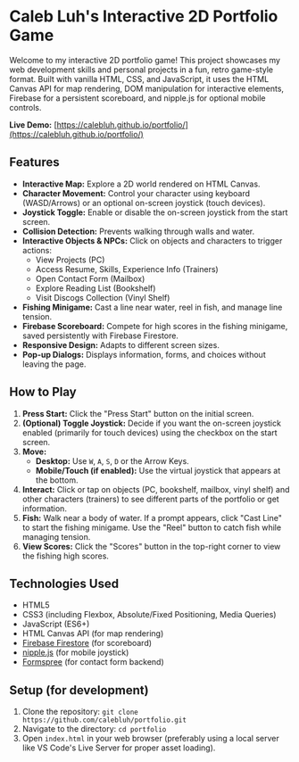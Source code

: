 # Caleb Luh's Interactive 2D Portfolio Game

Welcome to my interactive 2D portfolio game! This project showcases my web development skills and personal projects in a fun, retro game-style format. Built with vanilla HTML, CSS, and JavaScript, it uses the HTML Canvas API for map rendering, DOM manipulation for interactive elements, Firebase for a persistent scoreboard, and nipple.js for optional mobile controls.

**Live Demo:** [https://calebluh.github.io/portfolio/](https://calebluh.github.io/portfolio/)

## Features

* **Interactive Map:** Explore a 2D world rendered on HTML Canvas.
* **Character Movement:** Control your character using keyboard (WASD/Arrows) or an optional on-screen joystick (touch devices).
* **Joystick Toggle:** Enable or disable the on-screen joystick from the start screen.
* **Collision Detection:** Prevents walking through walls and water.
* **Interactive Objects & NPCs:** Click on objects and characters to trigger actions:
    * View Projects (PC)
    * Access Resume, Skills, Experience Info (Trainers)
    * Open Contact Form (Mailbox)
    * Explore Reading List (Bookshelf)
    * Visit Discogs Collection (Vinyl Shelf)
* **Fishing Minigame:** Cast a line near water, reel in fish, and manage line tension.
* **Firebase Scoreboard:** Compete for high scores in the fishing minigame, saved persistently with Firebase Firestore.
* **Responsive Design:** Adapts to different screen sizes.
* **Pop-up Dialogs:** Displays information, forms, and choices without leaving the page.

## How to Play

1.  **Press Start:** Click the "Press Start" button on the initial screen.
2.  **(Optional) Toggle Joystick:** Decide if you want the on-screen joystick enabled (primarily for touch devices) using the checkbox on the start screen.
3.  **Move:**
    * **Desktop:** Use `W`, `A`, `S`, `D` or the Arrow Keys.
    * **Mobile/Touch (if enabled):** Use the virtual joystick that appears at the bottom.
4.  **Interact:** Click or tap on objects (PC, bookshelf, mailbox, vinyl shelf) and other characters (trainers) to see different parts of the portfolio or get information.
5.  **Fish:** Walk near a body of water. If a prompt appears, click "Cast Line" to start the fishing minigame. Use the "Reel" button to catch fish while managing tension.
6.  **View Scores:** Click the "Scores" button in the top-right corner to view the fishing high scores.

## Technologies Used

* HTML5
* CSS3 (including Flexbox, Absolute/Fixed Positioning, Media Queries)
* JavaScript (ES6+)
* HTML Canvas API (for map rendering)
* [Firebase Firestore](https://firebase.google.com/docs/firestore) (for scoreboard)
* [nipple.js](https://github.com/yoannmoinet/nipplejs) (for mobile joystick)
* [Formspree](https://formspree.io/) (for contact form backend)

## Setup (for development)

1.  Clone the repository: `git clone https://github.com/calebluh/portfolio.git`
2.  Navigate to the directory: `cd portfolio`
3.  Open `index.html` in your web browser (preferably using a local server like VS Code's Live Server for proper asset loading).
